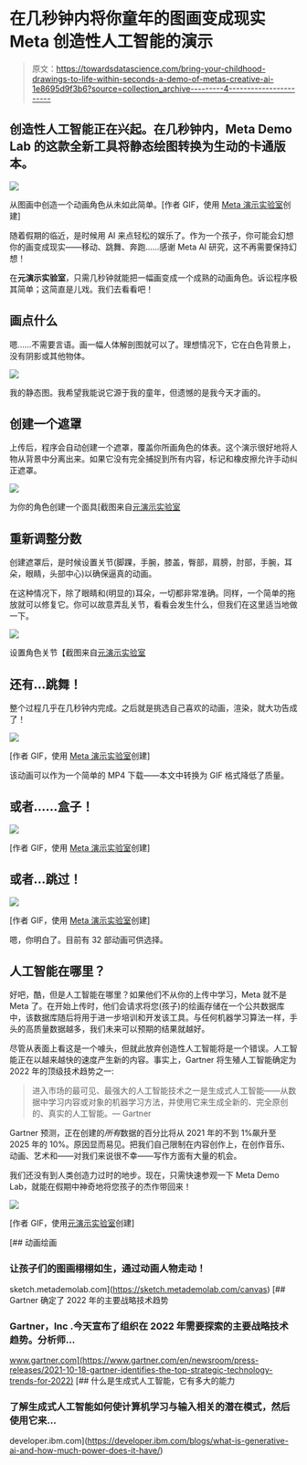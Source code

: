 # 在几秒钟内将你童年的图画变成现实 Meta 创造性人工智能的演示

> 原文：<https://towardsdatascience.com/bring-your-childhood-drawings-to-life-within-seconds-a-demo-of-metas-creative-ai-1e8695d9f3b6?source=collection_archive---------4----------------------->

## 创造性人工智能正在兴起。在几秒钟内，Meta Demo Lab 的这款全新工具将静态绘图转换为生动的卡通版本。

![](img/45017daec25aebe41c4ac7a2dafa7a60.png)

从图画中创造一个动画角色从未如此简单。[作者 GIF，使用 [Meta 演示实验室](https://sketch.metademolab.com/canvas)创建]

随着假期的临近，是时候用 AI 来点轻松的娱乐了。作为一个孩子，你可能会幻想你的画变成现实——移动、跳舞、奔跑……感谢 Meta AI 研究，这不再需要保持幻想！

在**元演示实验室**，只需几秒钟就能把一幅画变成一个成熟的动画角色。诉讼程序极其简单；这简直是儿戏。我们去看看吧！

## 画点什么

嗯……不需要言语。画一幅人体解剖图就可以了。理想情况下，它在白色背景上，没有阴影或其他物体。

![](img/44bd8073e3d4a8eebc3aeafea118a72d.png)

我的静态图。我希望我能说它源于我的童年，但遗憾的是我今天才画的。

## 创建一个遮罩

上传后，程序会自动创建一个遮罩，覆盖你所画角色的体表。这个演示很好地将人物从背景中分离出来。如果它没有完全捕捉到所有内容，标记和橡皮擦允许手动纠正遮罩。

![](img/122268d563d271a5f9e15cd9d53fb09c.png)

为你的角色创建一个面具[截图来自[元演示实验室](https://sketch.metademolab.com/canvas)

## 重新调整分数

创建遮罩后，是时候设置关节(脚踝，手腕，膝盖，臀部，肩膀，肘部，手腕，耳朵，眼睛，头部中心)以确保逼真的动画。

在这种情况下，除了眼睛和(明显的)耳朵，一切都非常准确。同样，一个简单的拖放就可以修复它。你可以故意弄乱关节，看看会发生什么，但我们在这里适当地做一下。

![](img/303748167557e91bb709cb95e21cbbf2.png)

设置角色关节【截图来自[元演示实验室](https://sketch.metademolab.com/canvas)

## 还有…跳舞！

整个过程几乎在几秒钟内完成。之后就是挑选自己喜欢的动画，渲染，就大功告成了！

![](img/42d1c8c095d639bd618d8f35d3e11ee7.png)

[作者 GIF，使用 [Meta 演示实验室](https://sketch.metademolab.com/canvas)创建]

该动画可以作为一个简单的 MP4 下载——本文中转换为 GIF 格式降低了质量。

## 或者……盒子！

![](img/4183a4c52cebe3442a45eac9309e4971.png)

[作者 GIF，使用 [Meta 演示实验室](https://sketch.metademolab.com/canvas)创建]

## 或者…跳过！

![](img/d6053e820c0bbe12ea92a42d8ceecb95.png)

[作者 GIF，使用 [Meta 演示实验室](https://sketch.metademolab.com/canvas)创建]

嗯，你明白了。目前有 32 部动画可供选择。

## 人工智能在哪里？

好吧，酷，但是人工智能在哪里？如果他们不从你的上传中学习，Meta 就不是 Meta 了。在开始上传时，他们会请求将您(孩子)的绘画存储在一个公共数据库中，该数据库随后将用于进一步培训和开发该工具。与任何机器学习算法一样，手头的高质量数据越多，我们未来可以预期的结果就越好。

尽管从表面上看这是一个噱头，但就此放弃创造性人工智能将是一个错误。人工智能正在以越来越快的速度产生新的内容。事实上，Gartner 将生殖人工智能确定为 2022 年的顶级技术趋势之一:

> 进入市场的最可见、最强大的人工智能技术之一是生成式人工智能——从数据中学习内容或对象的机器学习方法，并使用它来生成全新的、完全原创的、真实的人工智能。— Gartner

Gartner 预测，正在创建的*所有*数据的百分比将从 2021 年的不到 1%飙升至 2025 年的 10%。原因显而易见。把我们自己限制在内容创作上，在创作音乐、动画、艺术和——对我们来说很不幸——写作方面有大量的机会。

我们还没有到人类创造力过时的地步。现在，只需快速参观一下 Meta Demo Lab，就能在假期中神奇地将您孩子的杰作带回来！

![](img/f24a775a06d8324a745070c3e34dd6b0.png)

[作者 GIF，使用[元演示实验室](https://sketch.metademolab.com/canvas)创建]

 [## 动画绘画

### 让孩子们的图画栩栩如生，通过动画人物走动！

sketch.metademolab.com](https://sketch.metademolab.com/canvas) [](https://www.gartner.com/en/newsroom/press-releases/2021-10-18-gartner-identifies-the-top-strategic-technology-trends-for-2022) [## Gartner 确定了 2022 年的主要战略技术趋势

### Gartner，Inc .今天宣布了组织在 2022 年需要探索的主要战略技术趋势。分析师…

www.gartner.com](https://www.gartner.com/en/newsroom/press-releases/2021-10-18-gartner-identifies-the-top-strategic-technology-trends-for-2022) [](https://developer.ibm.com/blogs/what-is-generative-ai-and-how-much-power-does-it-have/) [## 什么是生成式人工智能，它有多大的能力

### 了解生成式人工智能如何使计算机学习与输入相关的潜在模式，然后使用它来…

developer.ibm.com](https://developer.ibm.com/blogs/what-is-generative-ai-and-how-much-power-does-it-have/)